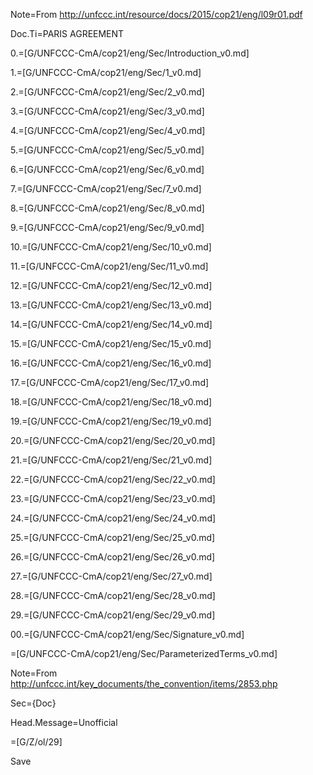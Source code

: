 Note=From http://unfccc.int/resource/docs/2015/cop21/eng/l09r01.pdf

Doc.Ti=PARIS AGREEMENT

0.=[G/UNFCCC-CmA/cop21/eng/Sec/Introduction_v0.md]

1.=[G/UNFCCC-CmA/cop21/eng/Sec/1_v0.md]

2.=[G/UNFCCC-CmA/cop21/eng/Sec/2_v0.md]

3.=[G/UNFCCC-CmA/cop21/eng/Sec/3_v0.md]

4.=[G/UNFCCC-CmA/cop21/eng/Sec/4_v0.md]

5.=[G/UNFCCC-CmA/cop21/eng/Sec/5_v0.md]

6.=[G/UNFCCC-CmA/cop21/eng/Sec/6_v0.md]

7.=[G/UNFCCC-CmA/cop21/eng/Sec/7_v0.md]

8.=[G/UNFCCC-CmA/cop21/eng/Sec/8_v0.md]

9.=[G/UNFCCC-CmA/cop21/eng/Sec/9_v0.md]

10.=[G/UNFCCC-CmA/cop21/eng/Sec/10_v0.md]

11.=[G/UNFCCC-CmA/cop21/eng/Sec/11_v0.md]

12.=[G/UNFCCC-CmA/cop21/eng/Sec/12_v0.md]

13.=[G/UNFCCC-CmA/cop21/eng/Sec/13_v0.md]

14.=[G/UNFCCC-CmA/cop21/eng/Sec/14_v0.md]

15.=[G/UNFCCC-CmA/cop21/eng/Sec/15_v0.md]

16.=[G/UNFCCC-CmA/cop21/eng/Sec/16_v0.md]

17.=[G/UNFCCC-CmA/cop21/eng/Sec/17_v0.md]

18.=[G/UNFCCC-CmA/cop21/eng/Sec/18_v0.md]

19.=[G/UNFCCC-CmA/cop21/eng/Sec/19_v0.md]

20.=[G/UNFCCC-CmA/cop21/eng/Sec/20_v0.md]

21.=[G/UNFCCC-CmA/cop21/eng/Sec/21_v0.md]

22.=[G/UNFCCC-CmA/cop21/eng/Sec/22_v0.md]

23.=[G/UNFCCC-CmA/cop21/eng/Sec/23_v0.md]

24.=[G/UNFCCC-CmA/cop21/eng/Sec/24_v0.md]

25.=[G/UNFCCC-CmA/cop21/eng/Sec/25_v0.md]

26.=[G/UNFCCC-CmA/cop21/eng/Sec/26_v0.md]

27.=[G/UNFCCC-CmA/cop21/eng/Sec/27_v0.md]

28.=[G/UNFCCC-CmA/cop21/eng/Sec/28_v0.md]

29.=[G/UNFCCC-CmA/cop21/eng/Sec/29_v0.md]

00.=[G/UNFCCC-CmA/cop21/eng/Sec/Signature_v0.md]

=[G/UNFCCC-CmA/cop21/eng/Sec/ParameterizedTerms_v0.md]

Note=From http://unfccc.int/key_documents/the_convention/items/2853.php

Sec={Doc}

Head.Message=Unofficial

=[G/Z/ol/29]  

Save
